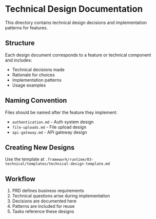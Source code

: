 # Technical Design Documentation

This directory contains technical design decisions and implementation patterns for features.

## Structure

Each design document corresponds to a feature or technical component and includes:
- Technical decisions made
- Rationale for choices
- Implementation patterns
- Usage examples

## Naming Convention

Files should be named after the feature they implement:
- `authentication.md` - Auth system design
- `file-uploads.md` - File upload design
- `api-gateway.md` - API gateway design

## Creating New Designs

Use the template at `.framework/runtime/03-technical/templates/technical-design-template.md`

## Workflow

1. PRD defines business requirements
2. Technical questions arise during implementation
3. Decisions are documented here
4. Patterns are included for reuse
5. Tasks reference these designs